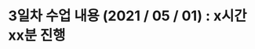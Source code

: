 # 3일차 수업 내용 (2021 / 05 / 01) : x시간 xx분 진행

<!-- > 국비교육 수업 내용 복기: mvc

- 이해가 낮았음, 좀 더 쉽게 설명하지 못함.

> 파이썬

- for문과 while문 학습
- if문과 elif, else문 학습
- 자료형과 기본 라이브러리 학습 - math, random, parse function
- 개발에 대한 학습이 처음인 만큼 기초가 많이 부족했고
  이론부터
  디버그방법, 구글링방법까지 학습 ( 주기적으로 진행할 예정 )

> 파이썬
> 수업 예제 학습

- 10문제 가량 진행
- 반복문과 조건문에 대한 학습 -->
